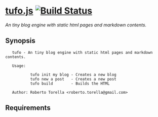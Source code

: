 # [tufo.js](http://tofujs.org) [![Build Status](https://secure.travis-ci.org/ganglio/tofu.js.png)](http://travis-ci.org/ganglio/tofu.js)

*An tiny blog engine with static html pages and markdown contents.*

## Synopsis

```
   tufo - An tiny blog engine with static html pages and markdown contents.
   
   Usage:
   
           tufo init my blog - Creates a new blog
           tufo new a post   - Creates a new post
           tufo build        - Builds the HTML

   Author: Roberto Torella <roberto.torella@gmail.com>
```

## Requirements